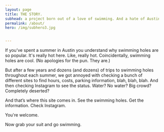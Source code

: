 ```yaml
---
layout: page
title: THE STORY.
subhead: a project born out of a love of swimming. And a hate of Austin heat.
permalink: /about/
hero: /img/subhero3.jpg


--- 
```


<p>If you’ve spent a summer in Austin you understand why swimming holes are so popular. It's really hot here. Like, really hot. Coincidentally, swimming holes are cool. (No apologies for the pun. They are.)</p>

<p>But after a few years and dozens (and dozens) of trips to swimming holes throughout each summer, we got annoyed with checking a bunch of different sites to find hours, costs, parking information, blah, blah, blah. And then checking Instagram to see the status. Water? No water? Big crowd? Completely deserted?</p>

<p>And that’s where this site comes in. See the swimming holes. Get the information. Check Instagram.</p>

<p>You're welcome. </p>

<p>Now grab your suit and go swimming.</p>


  